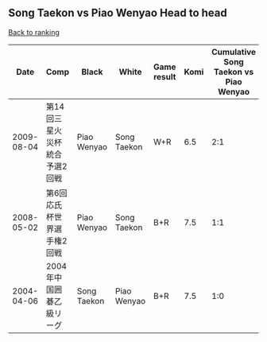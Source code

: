 ## Song Taekon vs Piao Wenyao Head to head

[Back to ranking](../../index.md)




| **Date** | **Comp** | **Black** | **White** | **Game result** | **Komi** | **Cumulative Song Taekon vs Piao Wenyao** | **Song Taekon streak** | **Piao Wenyao streak** | 
| --- | --- | --- | --- | --- | --- | --- | --- | --- |
| 2009-08-04 | 第14回三星火災杯統合予選2回戦 | Piao Wenyao | Song Taekon | W+R | 6.5 | 2:1 | 1 | 0 | 
| 2008-05-02 | 第6回応氏杯世界選手権2回戦 | Piao Wenyao | Song Taekon | B+R | 7.5 | 1:1 | 0 | 1 | 
| 2004-04-06 | 2004年中国囲碁乙級リーグ | Song Taekon | Piao Wenyao | B+R | 7.5 | 1:0 | 1 | 0 |




